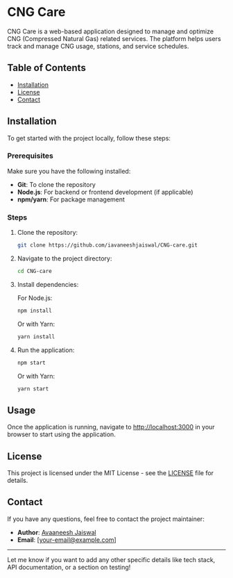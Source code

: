 # CNG Care

CNG Care is a web-based application designed to manage and optimize CNG (Compressed Natural Gas) related services. The platform helps users track and manage CNG usage, stations, and service schedules.

## Table of Contents

- [Installation](#installation)
- [License](#license)
- [Contact](#contact)

## Installation

To get started with the project locally, follow these steps:

### Prerequisites

Make sure you have the following installed:

- **Git**: To clone the repository
- **Node.js**: For backend or frontend development (if applicable)
- **npm/yarn**: For package management

### Steps

1. Clone the repository:

   ```bash
   git clone https://github.com/iavaneeshjaiswal/CNG-care.git
   ```

2. Navigate to the project directory:

   ```bash
   cd CNG-care
   ```

3. Install dependencies:

   For Node.js:

   ```bash
   npm install
   ```

   Or with Yarn:

   ```bash
   yarn install
   ```

4. Run the application:

   ```bash
   npm start
   ```

   Or with Yarn:

   ```bash
   yarn start
   ```

## Usage

Once the application is running, navigate to [http://localhost:3000](http://localhost:3000) in your browser to start using the application.

## License

This project is licensed under the MIT License - see the [LICENSE](LICENSE) file for details.

## Contact

If you have any questions, feel free to contact the project maintainer:

- **Author**: [Avaaneesh Jaiswal](https://github.com/iavaneeshjaiswal)
- **Email**: [your-email@example.com]

---

Let me know if you want to add any other specific details like tech stack, API documentation, or a section on testing!
